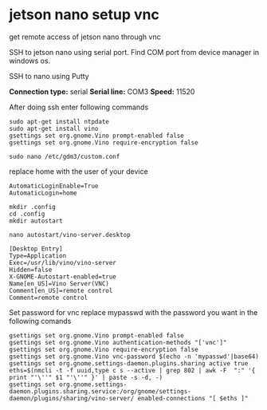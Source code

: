 # jetson nano setup vnc
get remote access of jetson nano through vnc

SSH to jetson nano using serial port.
Find COM port from device manager in windows os.


SSH to nano using Putty

**Connection type:** serial
**Serial line:** COM3
**Speed:**       11520

After doing ssh enter following commands

```
sudo apt-get install ntpdate
sudo apt-get install vino
gsettings set org.gnome.Vino prompt-enabled false
gsettings set org.gnome.Vino require-encryption false
```

```
sudo nano /etc/gdm3/custom.conf
```
replace home with the user of your device
```
AutomaticLoginEnable=True
AutomaticLogin=home
```

```
mkdir .config
cd .config
mkdir autostart

nano autostart/vino-server.desktop
```

```
[Desktop Entry]
Type=Application
Exec=/usr/lib/vino/vino-server
Hidden=false
X-GNOME-Autostart-enabled=true
Name[en_US]=Vino Server(VNC)
Comment[en_US]=remote control
Comment=remote control
```

Set password for vnc
replace mypasswd with the password you want in the following comands 

```
gsettings set org.gnome.Vino prompt-enabled false
gsettings set org.gnome.Vino authentication-methods "['vnc']"
gsettings set org.gnome.Vino require-encryption false
gsettings set org.gnome.Vino vnc-password $(echo -n 'mypasswd'|base64)
gsettings set org.gnome.settings-daemon.plugins.sharing active true
eths=$(nmcli -t -f uuid,type c s --active | grep 802 | awk -F  ":" '{ print "'\''" $1 "'\''" }' | paste -s -d, -)
gsettings set org.gnome.settings-daemon.plugins.sharing.service:/org/gnome/settings-daemon/plugins/sharing/vino-server/ enabled-connections "[ $eths ]"
```

